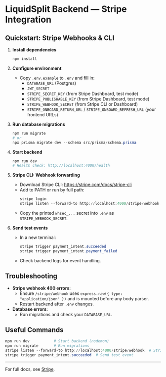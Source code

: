 
# LiquidSplit Backend — Stripe Integration

## Quickstart: Stripe Webhooks & CLI

1. **Install dependencies**
   ```powershell
   npm install
   ```

2. **Configure environment**
   - Copy `.env.example` to `.env` and fill in:
     - `DATABASE_URL` (Postgres)
     - `JWT_SECRET`
     - `STRIPE_SECRET_KEY` (from Stripe Dashboard, test mode)
     - `STRIPE_PUBLISHABLE_KEY` (from Stripe Dashboard, test mode)
     - `STRIPE_WEBHOOK_SECRET` (from Stripe CLI or Dashboard)
     - `STRIPE_ONBOARD_RETURN_URL` / `STRIPE_ONBOARD_REFRESH_URL` (your frontend URLs)

3. **Run database migrations**
   ```powershell
   npm run migrate
   # or
   npx prisma migrate dev --schema src/prisma/schema.prisma
   ```

4. **Start backend**
   ```powershell
   npm run dev
   # Health check: http://localhost:4000/health
   ```

5. **Stripe CLI: Webhook forwarding**
   - Download Stripe CLI: https://stripe.com/docs/stripe-cli
   - Add to PATH or run by full path:
     ```powershell
     stripe login
     stripe listen --forward-to http://localhost:4000/stripe/webhook
     ```
   - Copy the printed `whsec_...` secret into `.env` as `STRIPE_WEBHOOK_SECRET`.

6. **Send test events**
   - In a new terminal:
     ```powershell
     stripe trigger payment_intent.succeeded
     stripe trigger payment_intent.payment_failed
     ```
   - Check backend logs for event handling.

## Troubleshooting
- **Stripe webhook 400 errors:**
  - Ensure `/stripe/webhook` uses `express.raw({ type: "application/json" })` and is mounted before any body parser.
  - Restart backend after `.env` changes.
- **Database errors:**
  - Run migrations and check your `DATABASE_URL`.

## Useful Commands
```powershell
npm run dev           # Start backend (nodemon)
npm run migrate       # Run migrations
stripe listen --forward-to http://localhost:4000/stripe/webhook  # Stripe CLI webhook
stripe trigger payment_intent.succeeded  # Send test event
```

---

For full docs, see [Stripe](https://stripe.com/docs).
